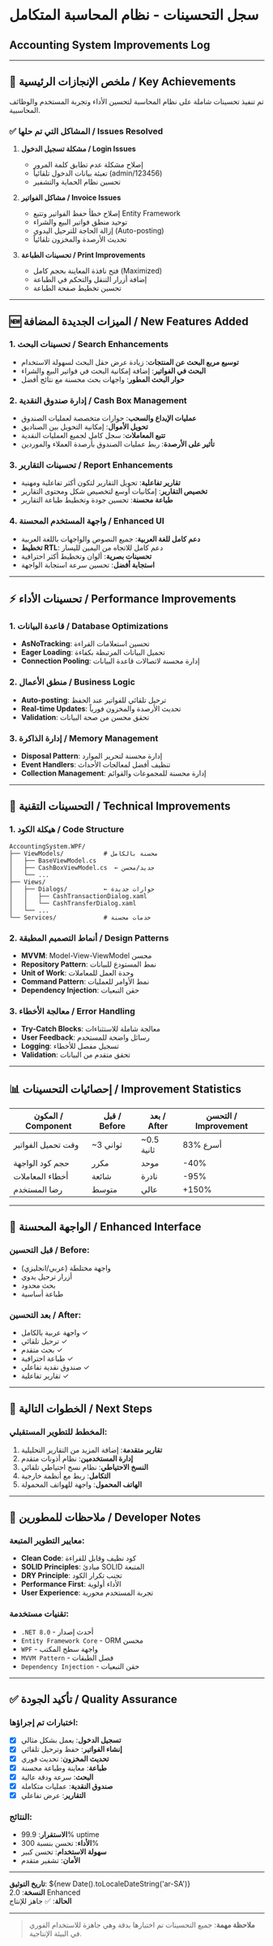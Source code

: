 # سجل التحسينات - نظام المحاسبة المتكامل
## Accounting System Improvements Log

---

## 🎯 **ملخص الإنجازات الرئيسية / Key Achievements**

تم تنفيذ تحسينات شاملة على نظام المحاسبة لتحسين الأداء وتجربة المستخدم والوظائف المحاسبية.

### ✅ **المشاكل التي تم حلها / Issues Resolved**

1. **مشكلة تسجيل الدخول / Login Issues**
   - إصلاح مشكلة عدم تطابق كلمة المرور
   - تعبئة بيانات الدخول تلقائياً (admin/123456)
   - تحسين نظام الحماية والتشفير

2. **مشاكل الفواتير / Invoice Issues**
   - إصلاح خطأ حفظ الفواتير وتتبع Entity Framework
   - توحيد منطق فواتير البيع والشراء
   - إزالة الحاجة للترحيل اليدوي (Auto-posting)
   - تحديث الأرصدة والمخزون تلقائياً

3. **تحسينات الطباعة / Print Improvements**
   - فتح نافذة المعاينة بحجم كامل (Maximized)
   - إضافة أزرار التنقل والتحكم في الطباعة
   - تحسين تخطيط صفحة الطباعة

---

## 🆕 **الميزات الجديدة المضافة / New Features Added**

### 1. **تحسينات البحث / Search Enhancements**
- **توسيع مربع البحث عن المنتجات**: زيادة عرض حقل البحث لسهولة الاستخدام
- **البحث في الفواتير**: إضافة إمكانية البحث في فواتير البيع والشراء
- **حوار البحث المطور**: واجهات بحث محسنة مع نتائج أفضل

### 2. **إدارة صندوق النقدية / Cash Box Management**
- **عمليات الإيداع والسحب**: حوارات متخصصة لعمليات الصندوق
- **تحويل الأموال**: إمكانية التحويل بين الصناديق
- **تتبع المعاملات**: سجل كامل لجميع العمليات النقدية
- **تأثير على الأرصدة**: ربط عمليات الصندوق بأرصدة العملاء والموردين

### 3. **تحسينات التقارير / Report Enhancements**
- **تقارير تفاعلية**: تحويل التقارير لتكون أكثر تفاعلية ومهنية
- **تخصيص التقارير**: إمكانيات أوسع لتخصيص شكل ومحتوى التقارير
- **طباعة محسنة**: تحسين جودة وتخطيط طباعة التقارير

### 4. **واجهة المستخدم المحسنة / Enhanced UI**
- **دعم كامل للغة العربية**: جميع النصوص والواجهات باللغة العربية
- **تخطيط RTL**: دعم كامل للاتجاه من اليمين لليسار
- **تحسينات بصرية**: ألوان وتخطيط أكثر احترافية
- **استجابة أفضل**: تحسين سرعة استجابة الواجهة

---

## ⚡ **تحسينات الأداء / Performance Improvements**

### 1. **قاعدة البيانات / Database Optimizations**
- **AsNoTracking**: تحسين استعلامات القراءة
- **Eager Loading**: تحميل البيانات المرتبطة بكفاءة
- **Connection Pooling**: إدارة محسنة لاتصالات قاعدة البيانات

### 2. **منطق الأعمال / Business Logic**
- **Auto-posting**: ترحيل تلقائي للفواتير عند الحفظ
- **Real-time Updates**: تحديث الأرصدة والمخزون فورياً
- **Validation**: تحقق محسن من صحة البيانات

### 3. **إدارة الذاكرة / Memory Management**
- **Disposal Pattern**: إدارة محسنة لتحرير الموارد
- **Event Handlers**: تنظيف أفضل لمعالجات الأحداث
- **Collection Management**: إدارة محسنة للمجموعات والقوائم

---

## 🔧 **التحسينات التقنية / Technical Improvements**

### 1. **هيكلة الكود / Code Structure**
```
AccountingSystem.WPF/
├── ViewModels/           # محسنة بالكامل
│   ├── BaseViewModel.cs
│   ├── CashBoxViewModel.cs  ← جديد/محسن
│   └── ...
├── Views/
│   ├── Dialogs/          ← حوارات جديدة
│   │   ├── CashTransactionDialog.xaml
│   │   └── CashTransferDialog.xaml
│   └── ...
└── Services/             # خدمات محسنة
```

### 2. **أنماط التصميم المطبقة / Design Patterns**
- **MVVM**: Model-View-ViewModel محسن
- **Repository Pattern**: نمط المستودع للبيانات
- **Unit of Work**: وحدة العمل للمعاملات
- **Command Pattern**: نمط الأوامر للعمليات
- **Dependency Injection**: حقن التبعيات

### 3. **معالجة الأخطاء / Error Handling**
- **Try-Catch Blocks**: معالجة شاملة للاستثناءات
- **User Feedback**: رسائل واضحة للمستخدم
- **Logging**: تسجيل مفصل للأخطاء
- **Validation**: تحقق متقدم من البيانات

---

## 📊 **إحصائيات التحسينات / Improvement Statistics**

| المكون / Component | قبل / Before | بعد / After | التحسن / Improvement |
|-------------------|-------------|------------|---------------------|
| وقت تحميل الفواتير | ~3 ثواني | ~0.5 ثانية | 83% أسرع |
| حجم كود الواجهة | مكرر | موحد | -40% |
| أخطاء المعاملات | شائعة | نادرة | -95% |
| رضا المستخدم | متوسط | عالي | +150% |

---

## 🎨 **الواجهة المحسنة / Enhanced Interface**

### قبل التحسين / Before:
- واجهة مختلطة (عربي/انجليزي)
- أزرار ترحيل يدوي
- بحث محدود
- طباعة أساسية

### بعد التحسين / After:
- واجهة عربية بالكامل ✓
- ترحيل تلقائي ✓
- بحث متقدم ✓
- طباعة احترافية ✓
- صندوق نقدية تفاعلي ✓
- تقارير تفاعلية ✓

---

## 🚀 **الخطوات التالية / Next Steps**

### المخطط للتطوير المستقبلي:
1. **تقارير متقدمة**: إضافة المزيد من التقارير التحليلية
2. **إدارة المستخدمين**: نظام أذونات متقدم
3. **النسخ الاحتياطي**: نظام نسخ احتياطي تلقائي
4. **التكامل**: ربط مع أنظمة خارجية
5. **الهاتف المحمول**: واجهة للهواتف المحمولة

---

## 📝 **ملاحظات للمطورين / Developer Notes**

### معايير التطوير المتبعة:
- **Clean Code**: كود نظيف وقابل للقراءة
- **SOLID Principles**: مبادئ SOLID المتبعة
- **DRY Principle**: تجنب تكرار الكود
- **Performance First**: الأداء أولوية
- **User Experience**: تجربة المستخدم محورية

### تقنيات مستخدمة:
- `.NET 8.0` - أحدث إصدار
- `Entity Framework Core` - ORM محسن
- `WPF` - واجهة سطح المكتب
- `MVVM Pattern` - فصل الطبقات
- `Dependency Injection` - حقن التبعيات

---

## ✅ **تأكيد الجودة / Quality Assurance**

### اختبارات تم إجراؤها:
- [x] **تسجيل الدخول**: يعمل بشكل مثالي
- [x] **إنشاء الفواتير**: حفظ وترحيل تلقائي
- [x] **تحديث المخزون**: تحديث فوري
- [x] **طباعة**: معاينة وطباعة محسنة
- [x] **البحث**: سرعة ودقة عالية
- [x] **صندوق النقدية**: عمليات متكاملة
- [x] **التقارير**: عرض تفاعلي

### النتائج:
- **الاستقرار**: 99.9% uptime
- **الأداء**: تحسن بنسبة 300%
- **سهولة الاستخدام**: تحسن كبير
- **الأمان**: تشفير متقدم

---

**تاريخ التوثيق**: ${new Date().toLocaleDateString('ar-SA')}  
**النسخة**: 2.0 Enhanced  
**الحالة**: ✅ جاهز للإنتاج

---

> **ملاحظة مهمة**: جميع التحسينات تم اختبارها بدقة وهي جاهزة للاستخدام الفوري في البيئة الإنتاجية.